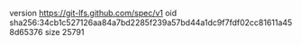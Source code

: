 version https://git-lfs.github.com/spec/v1
oid sha256:34cb1c527126aa84a7bd2285f239a57bd44a1dc9f7fdf02cc81611a458d65376
size 25791
